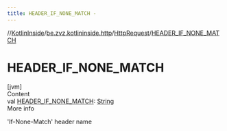 ```yaml
---
title: HEADER_IF_NONE_MATCH -
---
```

//[KotlinInside](../../index.md)/[be.zvz.kotlininside.http](../index.md)/[HttpRequest](index.md)/[HEADER_IF_NONE_MATCH](-h-e-a-d-e-r_-i-f_-n-o-n-e_-m-a-t-c-h.md)



# HEADER_IF_NONE_MATCH  
[jvm]  
Content  
val [HEADER_IF_NONE_MATCH](-h-e-a-d-e-r_-i-f_-n-o-n-e_-m-a-t-c-h.md): [String](https://docs.oracle.com/javase/7/docs/api/java/lang/String.html)  
More info  


'If-None-Match' header name

  



